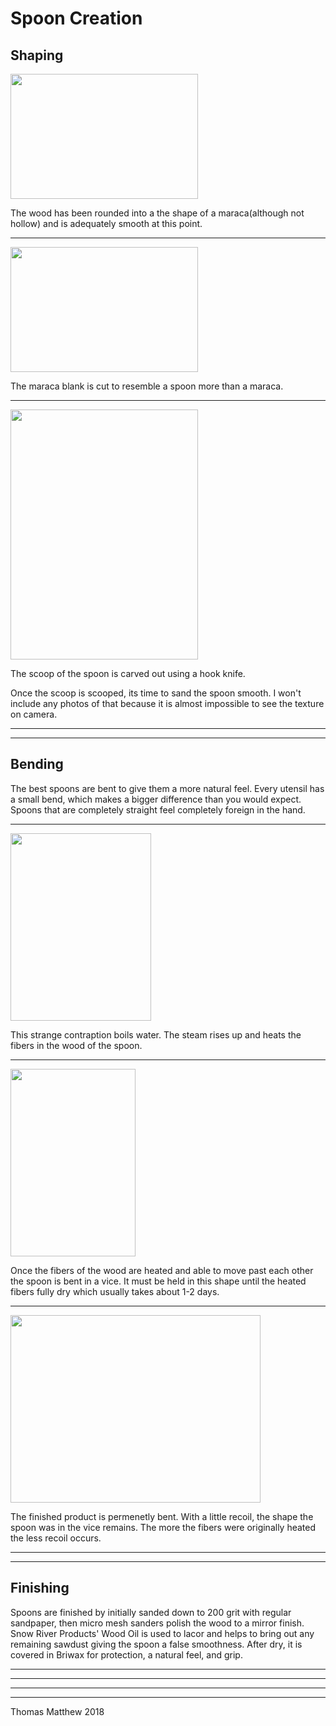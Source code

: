 # Spoon Creation

## Shaping  

<img src="SpoonBlank1.jpg" width="300" height="200">  

The wood has been rounded into a the shape of a maraca(although not hollow) and is adequately smooth at this point.  

__________  


<img src="SpoonBlank2.jpg" width="300" height="200">  

The maraca blank is cut to resemble a spoon more than a maraca.  

__________  


<img src="SpoonBlank3.jpg" width="300" height="400">  

The scoop of the spoon is carved out using a hook knife.  

Once the scoop is scooped, its time to sand the spoon smooth. I won't include any photos of that because it is almost impossible to see the texture on camera.  

__________  

__________  


## Bending  

The best spoons are bent to give them a more natural feel. Every utensil has a small bend, which makes a bigger difference than you would expect. Spoons that are completely straight feel completely foreign in the hand.  

__________  


<img src="HeatingSpoon.jpg" width="225" height="300">  

This strange contraption boils water. The steam rises up and heats the fibers in the wood of the spoon.  

__________  


<img src="BendingSpoon.jpg" width="200" height="300">  

Once the fibers of the wood are heated and able to move past each other the spoon is bent in a vice. It must be held in this shape until the heated fibers fully dry which usually takes about 1-2 days.  

__________  


<img src="BentSpoon.jpg" width="400" height="300">  

The finished product is permenetly bent. With a little recoil, the shape the spoon was in the vice remains. The more the fibers were originally heated the less recoil occurs.

__________  

__________  


## Finishing

Spoons are finished by initially sanded down to 200 grit with regular sandpaper, then micro mesh sanders polish the wood to a mirror finish. Snow River Products' Wood Oil is used to lacor and helps to bring out any remaining sawdust giving the spoon a false smoothness. After dry, it is covered in Briwax for protection, a natural feel, and grip. 

__________  

__________  

__________  

__________  


Thomas Matthew 2018